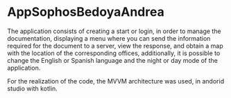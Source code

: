 # AppSophosBedoyaAndrea
The application consists of creating a start or login, in order to manage the documentation, 
displaying a menu where you can send the information required for the document to a server,
view the response, and obtain a map with the location of the corresponding offices, additionally, 
it is possible to change the English or Spanish language and the night or day mode of the application.
 
For the realization of the code, the MVVM architecture was used, in andorid studio with kotlin.
